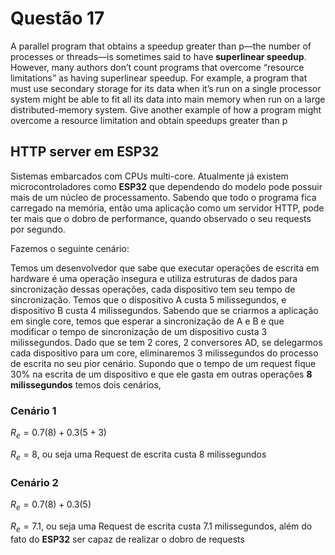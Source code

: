 # Questão 17

A parallel program that obtains a speedup greater than p—the number of processes or threads—is sometimes said to have **superlinear speedup**. However, many authors don’t count programs that overcome “resource limitations” as having superlinear speedup. For example, a program that must use secondary storage for its data when it’s run on a single processor system might be able to fit all its data into main memory when run on a large distributed-memory system. Give another example of how a program might overcome a resource limitation and obtain speedups greater than p

## HTTP server em ESP32

Sistemas embarcados com  CPUs multi-core. Atualmente já existem microcontroladores como **ESP32** que dependendo do modelo pode possuir
mais de um núcleo de processamento. Sabendo que todo o programa fica carregado na memória, então uma aplicação como um servidor HTTP, pode
ter mais que o dobro de performance, quando observado o seu requests por segundo.

Fazemos o seguinte cenário:

Temos um desenvolvedor que sabe que executar operações de escrita em hardware é uma operação insegura e utiliza estruturas de
dados para sincronização dessas operações, cada dispositivo tem seu tempo de sincronização. Temos que o dispositivo A custa 5 milissegundos,
e dispositivo B custa 4 milissegundos. Sabendo que se criarmos a aplicação em single core,  temos que esperar a sincronização de A e B e que
modificar o tempo de sincronização de um dispositivo custa 3 milissegundos. Dado que se tem 2 cores, 2 conversores AD, se delegarmos cada dispositivo
para um core, eliminaremos 3 milissegundos do processo de escrita no seu pior cenário. Supondo que o tempo de um request fique 30% na escrita de
um dispositivo e que ele gasta em outras operações **8 milissegundos** temos dois cenários,

### Cenário 1

$R_{e}=0.7(8) + 0.3(5+3)$

$R_{e}=8$, ou seja uma Request de escrita custa 8 milissegundos

### Cenário 2

$R_{e}=0.7(8) + 0.3(5)$

$R_{e}=7.1$, ou seja uma Request de escrita custa 7.1 milissegundos, além do fato do **ESP32** ser capaz de realizar o dobro de requests

